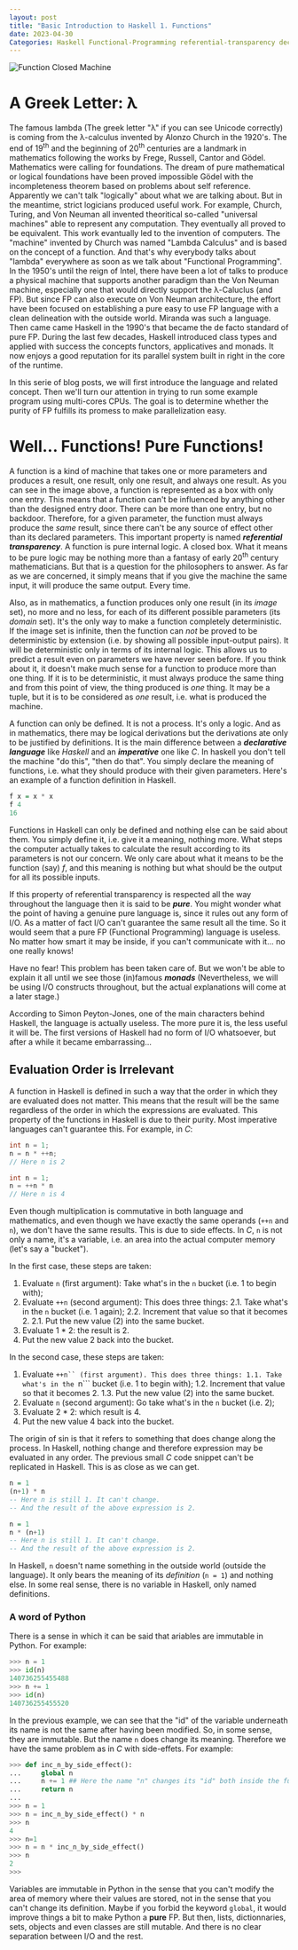 ```yaml
---
layout: post
title: "Basic Introduction to Haskell 1. Functions"
date: 2023-04-30
Categories: Haskell Functional-Programming referential-transparency declarative-language imperative-language pure-functional-language
---
```

![Function Closed Machine](https://bucephal.github.io/Haskell-From-Basics_to-Parallelism/docs/assets/images/Function_machine2.svg)

# A Greek Letter: λ

The famous lambda (The greek letter "λ" if you can see Unicode correctly) is coming from the λ-calculus invented by Alonzo Church in the 1920's. The end of 19<sup>th</sup> and the beginning of 20<sup>th</sup> centuries are a landmark in mathematics following the works by Frege, Russell, Cantor and Gödel. Mathematics were calling for foundations. The dream of pure mathematical or logical foundations have been proved impossible Gödel with the incompleteness theorem based on problems about self reference. Apparently we can't talk "logically" about what we are talking about. But in the meantime, strict logicians produced useful work. For example, Church, Turing, and Von Neuman all invented theoritical so-called "universal machines" able to represent any computation. They eventually all proved to be equivalent. This work evantually led to the invention of computers. The "machine" invented by Church was named "Lambda Calculus" and is based on the concept of a function. And that's why everybody talks about "lambda" everywhere as soon as we talk about "Functional Programming". In the 1950's until the reign of Intel, there have been a lot of talks to produce a physical machine that supports another paradigm than the Von Neuman machine, especially one that would directly support the λ-Caluclus (and FP). But since FP can also execute on Von Neuman architecture, the effort have been focused on establishing a pure easy to use FP language with a clean delineation with the outside world. Miranda was such a language. Then came came Haskell in the 1990's that became the de facto standard of pure FP. During the last few decades, Haskell introduced class types and applied with success the concepts functors, applicatives and monads. It now enjoys a good reputation for its parallel system built in right in the core of the runtime.

In this serie of blog posts, we will first introduce the language and related concept. Then we'll turn our attention in trying to run some example program using multi-cores CPUs. The goal is to determine whether the purity of FP fulfills its promess to make parallelization easy.

# Well... Functions! Pure Functions!

A function is a kind of machine that takes one or more parameters and produces a result, one result, only one result, and always one result. As you can see in the image above, a function is represented as a box with only one entry. This means that a function can't be influenced by anything other than the designed entry door. There can be more than one entry, but no backdoor. Therefore, for a given parameter, the function must always produce the _same_ result, since there can't be any source of effect other than its declared parameters. This important property is named **_referential transparency_**. A function is pure internal logic. A closed box. What it means to be pure logic may be nothing more than a fantasy of early 20<sup>th</sup> century mathematicians. But that is a question for the philosophers to answer. As far as we are concerned, it simply means that if you give the machine the same input, it will produce the same output. Every time.

Also, as in mathematics, a function produces only one result (in its _image_ set), no more and no less, for each of its different possible parameters (its _domain_ set). It's the only way to make a function completely deterministic. If the image set is infinite, then the function can _not_ be proved to be deterministic by extension (i.e. by showing all possible input-output pairs). It will be deterministic only in terms of its internal logic. This allows us to predict a result even on parameters we have never seen before. If you think about it, it doesn't make much sense for a function to produce more than one thing. If it is to be deterministic, it must always produce the same thing and from this point of view, the thing produced is _one_ thing. It may be a tuple, but it is to be considered as _one_ result, i.e. what is produced the machine.

A function can only be defined. It is not a process. It's only a logic. And as in mathematics, there may be logical derivations but the derivations ate only to be justified by definitions. It is the main difference between a **_declarative language_** like _Haskell_ and an **_imperative_** one like _C_. In haskell you don't tell the machine "do this", "then do that". You simply declare the meaning of functions, i.e. what they should produce with their given parameters.
Here's an example of a function definition in Haskell.

```haskell
f x = x * x
f 4
16
```

Functions in Haskell can only be defined and nothing else can be said about them. You simply define it, i.e. give it a meaning, nothing more. What steps the computer actually takes to calculate the result according to its parameters is not our concern. We only care about what it means to be the function (say) _f_, and this meaning is nothing but what should be the output for all its possible inputs.

If this property of referential transparency is respected all the way throughout the language then it is said to be **_pure_**. You might wonder what the point of having a genuine pure language is, since it rules out any form of I/O. As a matter of fact I/O can't guarantee the same result all the time. So it would seem that a pure FP (Functional Programming) language is useless. No matter how smart it may be inside, if you can't communicate with it... no one really knows!

Have no fear! This problem has been taken care of. But we won't be able to explain it all until we see those (in)famous **_monads_** (Nevertheless, we will be using I/O constructs throughout, but the actual explanations will come at a later stage.)

According to Simon Peyton-Jones, one of the main characters behind Haskell, the language is actually useless. The more pure it is, the less useful it will be. The first versions of Haskell had no form of I/O whatsoever, but after a while it became embarrassing... 

## Evaluation Order is Irrelevant

A function in Haskell is defined in such a way that the order in which they are evaluated does not matter. This means that the result will be the same regardless of the order in which the expressions are evaluated. This property of the functions in Haskell is due to their purity. Most imperative languages can't guarantee this. For example, in _C_:

```C
int n = 1;
n = n * ++n;
// Here n is 2
```

```C
int n = 1;
n = ++n * n
// Here n is 4
```

Even though multiplication is commutative in both language and mathematics, and even though we have exactly the same operands (```++n``` and ```n```), we don't have the same results.
This is due to side effects. In _C_, ```n``` is not only a name, it's a variable, i.e. an area into the actual computer memory (let's say a "bucket"). 

In the first case, these steps are taken:
1. Evaluate ```n``` (first argument): Take what's in the ```n``` bucket (i.e. 1 to begin with);
2. Evaluate ```++n``` (second argument): This does three things:
    2.1. Take what's in the ```n``` bucket (i.e. 1 again);
    2.2. Increment that value so that it becomes 2.
    2.1. Put the new value (2) into the same bucket.
3. Evaluate 1 * 2: the result is 2.
4. Put the new value 2 back into the bucket.

In the second case, these steps are taken:
1. Evaluate ```++n`` (first argument). This does three things:
    1.1. Take what's in the ```n``` bucket (i.e. 1 to begin with);
    1.2. Increment that value so that it becomes 2.
    1.3. Put the new value (2) into the same bucket.
2. Evaluate ```n``` (second argument): Go take what's in the ```n``` bucket (i.e. 2);
3. Evaluate 2 * 2: which result is 4.
4. Put the new value 4 back into the bucket.

The origin of sin is that it refers to something that does change along the process. In Haskell, nothing change and therefore expression may be evaluated in any order.
The previous small _C_ code snippet can't be replicated in Haskell. This is as close as we can get.

```Haskell
n = 1
(n+1) * n
-- Here n is still 1. It can't change.
-- And the result of the above expression is 2.
```

```Haskell
n = 1
n * (n+1)
-- Here n is still 1. It can't change.
-- And the result of the above expression is 2.
```

In Haskell, ```n``` doesn't name something in the outside world (outside the language). It only bears the meaning of its _definition_ (```n = 1```) and nothing else. In some real sense, there is no variable in Haskell, only named definitions.

### A word of Python

There is a sense in which it can be said that ariables are immutable in Python. For example:

```Python
>>> n = 1
>>> id(n)
140736255455488
>>> n += 1
>>> id(n)
140736255455520
```
In the previous example, we can see that the "id" of the variable underneath its name is not the same after having been modified. So, in some sense, they are immutable. But the name ```n``` does change its meaning. Therefore we have the same problem as in _C_ with side-effets. For example: 

```Python
>>> def inc_n_by_side_effect():
...     global n
...     n += 1 ## Here the name "n" changes its "id" both inside the function and outside it.
...     return n
...
>>> n = 1
>>> n = inc_n_by_side_effect() * n
>>> n
4
>>> n=1
>>> n = n * inc_n_by_side_effect()
>>> n
2
>>>
```

Variables are immutable in Python in the sense that you can't modify the area of memory where their values are stored, not in the sense that you can't change its definition. Maybe if you forbid the keyword ```global```, it would improve things a bit to make Python a __pure__ FP. But then, lists, dictionnaries, sets, objects and even classes are still mutable. And there is no clear separation between I/O and the rest.
